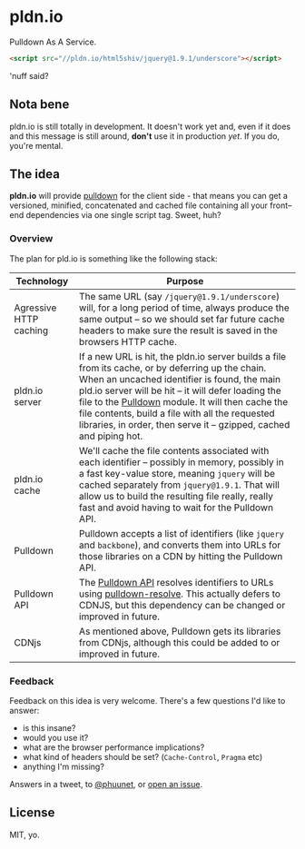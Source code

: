 # pldn.io

Pulldown As A Service.

```html
<script src="//pldn.io/html5shiv/jquery@1.9.1/underscore"></script>
```

'nuff said?

## Nota bene

pldn.io is still totally in development. It doesn't work yet and, even if it does and this message is still around, **don't** use it in production *yet*. If you do, you're mental.

## The idea

**pldn.io** will provide [pulldown](https://github.com/jackfranklin/pulldown) for the client side - that means you can get a versioned, minified, concatenated and cached file containing all your front–end dependencies via one single script tag. Sweet, huh?

### Overview

The plan for pld.io is something like the following stack:

Technology | Purpose
---|---
Agressive HTTP caching | The same URL (say `/jquery@1.9.1/underscore`) will, for a long period of time, always produce the same output – so we should set far future cache headers to make sure the result is saved in the browsers HTTP cache.
pldn.io server | If a new URL is hit, the pldn.io server builds a file from its cache, or by deferring up the chain. When an uncached identifier is found, the main pld.io server will be hit – it will defer loading the file to the [Pulldown](https://github.com/jackfranklin/pulldown) module. It will then cache the file contents, build a file with all the requested libraries, in order, then serve it – gzipped, cached and piping hot.
pldn.io cache | We'll cache the file contents associated with each identifier – possibly in memory, possibly in a fast key-value store, meaning `jquery` will be cached separately from `jquery@1.9.1`. That will allow us to build the resulting file really, really fast and avoid having to wait for the Pulldown API.
Pulldown | Pulldown accepts a list of identifiers (like `jquery` and `backbone`), and converts them into URLs for those libraries on a CDN by hitting the Pulldown API.
Pulldown API | The [Pulldown API](https://github.com/phuu/pulldown-api) resolves identifiers to URLs using [pulldown-resolve](https://github.com/phuu/pulldown-resolve). This actually defers to CDNJS, but this dependency can be changed or improved in future.
CDNjs | As mentioned above, Pulldown gets its libraries from CDNjs, although this could be added to or improved in future.

### Feedback

Feedback on this idea is very welcome. There's a few questions I'd like to answer:

- is this insane?
- would you use it?
- what are the browser performance implications?
- what kind of headers should be set? (`Cache-Control`, `Pragma` etc)
- anything I'm missing?

Answers in a tweet, to [@phuunet](http://twitter.com/phuunet), or [open an issue](https://github.com/phuu/pldn.io/issues/new).

## License

MIT, yo.